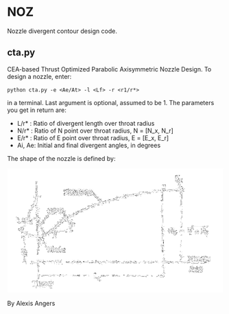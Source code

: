# NOZ

Nozzle divergent contour design code.

## cta.py

CEA-based Thrust Optimized Parabolic Axisymmetric Nozzle Design. To design a nozzle, enter:

```
python cta.py -e <Ae/At> -l <Lf> -r <r1/r*>
```

in a terminal. Last argument is optional, assumed to be 1. The parameters you get in return are:

* L/r*  : Ratio of divergent length over throat radius
* N/r*  : Ratio of N point over throat radius, N = [N_x, N_r]
* E/r*  : Ratio of E point over throat radius, E = [E_x, E_r]
* Ai, Ae: Initial and final divergent angles, in degrees

The shape of the nozzle is defined by:

![](./nozzle_contour.png)

By Alexis Angers